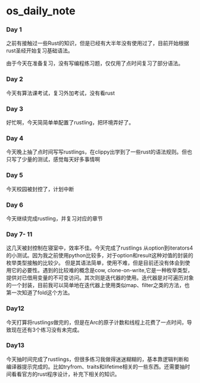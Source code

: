 # os_daily_note

### Day 1
之前有接触过一些Rust的知识，但是已经有大半年没有使用过了，目前开始根据rust圣经开始复习基础语法。

由于今天在准备复习，没有写编程练习题，仅仅用了点时间复习了部分语法。


### Day 2
今天有算法课考试，复习外加考试，没有看rust

### Day 3 
好忙啊，今天简简单单配置了rustling，把环境弄好了。

### Day 4 
今天晚上抽了点时间写写rustlings，在clippy出学到了一些rust的语法规则。但也只写了少量的测试，感觉每天好多事情啊

### Day 5 
今天校园被封控了，计划中断

### Day 6
今天继续完成rustling，并复习对应的章节

### Day 7- 11
这几天被封控制在寝室中，效率不佳。今天完成了rustlings 从option到iterators4的小测试。因为我之前使用python比较多，对于option和result这种对值的封装的枚举类型接触的比较少。
但是其语法简单，使用不难，但是目前还没有体会到使用它的必要性。遇到的比较难的概念是cow, clone-on-write,它是一种枚举类型，提供对已借用变量的不可变访问。其次则是迭代器的使用。迭代器是对可遍历对象的一个封装，目前我可以简单地在迭代器上使用类似map、filter之类的方法，也第一次知道了fold这个方法。

### Day12
今天打算将rustlings做完的，但是在Arc的原子计数和线程上花费了一点时间，导致现在还有3个练习没有未完成。

### Day13
今天抽时间完成了rustlings，但很多练习我做得迷迷糊糊的，基本靠逻辑判断和编译器提示完成的。比如tryfrom、traits和lifetime相关的一些东西。还需要抽时间看看官方的rust程序设计，补充下相关的知识。

